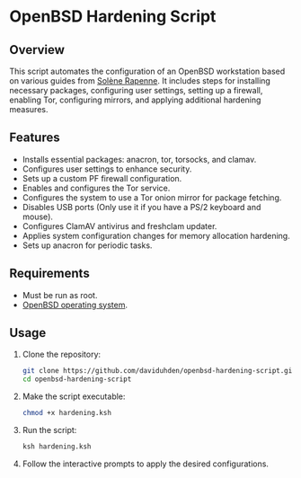 # OpenBSD Hardening Script

## Overview

This script automates the configuration of an OpenBSD workstation based on various guides from [Solène Rapenne](https://dataswamp.org/~solene/index.html). It includes steps for installing necessary packages, configuring user settings, setting up a firewall, enabling Tor, configuring mirrors, and applying additional hardening measures.

## Features

- Installs essential packages: anacron, tor, torsocks, and clamav.
- Configures user settings to enhance security.
- Sets up a custom PF firewall configuration.
- Enables and configures the Tor service.
- Configures the system to use a Tor onion mirror for package fetching.
- Disables USB ports (Only use it if you have a PS/2 keyboard and mouse).
- Configures ClamAV antivirus and freshclam updater.
- Applies system configuration changes for memory allocation hardening.
- Sets up anacron for periodic tasks.

## Requirements

- Must be run as root.
- [OpenBSD operating system](https://www.openbsd.org/faq/faq4.html#Download).

## Usage

1. Clone the repository:
    ```sh
    git clone https://github.com/daviduhden/openbsd-hardening-script.git
    cd openbsd-hardening-script
    ```

2. Make the script executable:
    ```sh
    chmod +x hardening.ksh
    ```

3. Run the script:
    ```sh
    ksh hardening.ksh
    ```

4. Follow the interactive prompts to apply the desired configurations.